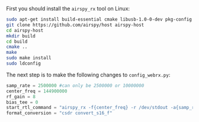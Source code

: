 First you should install the `airspy_rx` tool on Linux:

```bash
sudo apt-get install build-essential cmake libusb-1.0-0-dev pkg-config
git clone https://github.com/airspy/host airspy-host
cd airspy-host
mkdir build
cd build
cmake ..
make
sudo make install
sudo ldconfig
```

The next step is to make the following changes to `config_webrx.py`:

```python
samp_rate = 2500000 #can only be 2500000 or 10000000
center_freq = 144900000
rf_gain = 8
bias_tee = 0
start_rtl_command = "airspy_rx -f{center_freq} -r /dev/stdout -a{samp_rate_switch} -g{rf_gain} -b{bias_tee}".format(bias_tee=bias_tee, rf_gain=rf_gain, center_freq=str(center_freq/1000), samp_rate_switch=(0 if samp_rate==10000000 else 1))
format_conversion = "csdr convert_s16_f"
```